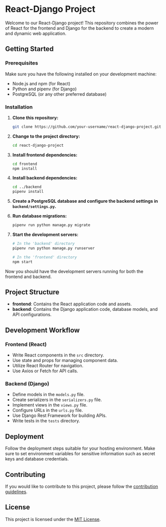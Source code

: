 # React-Django Project

Welcome to our React-Django project! This repository combines the power of React for the frontend and Django for the backend to create a modern and dynamic web application.

## Getting Started

### Prerequisites

Make sure you have the following installed on your development machine:

- Node.js and npm (for React)
- Python and pipenv (for Django)
- PostgreSQL (or any other preferred database)

### Installation

1. **Clone this repository:**

    ```bash
    git clone https://github.com/your-username/react-django-project.git
    ```

2. **Change to the project directory:**

    ```bash
    cd react-django-project
    ```

3. **Install frontend dependencies:**

    ```bash
    cd frontend
    npm install
    ```

4. **Install backend dependencies:**

    ```bash
    cd ../backend
    pipenv install
    ```

5. **Create a PostgreSQL database and configure the backend settings in `backend/settings.py`.**

6. **Run database migrations:**

    ```bash
    pipenv run python manage.py migrate
    ```

7. **Start the development servers:**

    ```bash
    # In the 'backend' directory
    pipenv run python manage.py runserver

    # In the 'frontend' directory
    npm start
    ```

Now you should have the development servers running for both the frontend and backend.

## Project Structure

- **frontend**: Contains the React application code and assets.
- **backend**: Contains the Django application code, database models, and API configurations.

## Development Workflow

### Frontend (React)

- Write React components in the `src` directory.
- Use state and props for managing component data.
- Utilize React Router for navigation.
- Use Axios or Fetch for API calls.

### Backend (Django)

- Define models in the `models.py` file.
- Create serializers in the `serializers.py` file.
- Implement views in the `views.py` file.
- Configure URLs in the `urls.py` file.
- Use Django Rest Framework for building APIs.
- Write tests in the `tests` directory.

## Deployment

Follow the deployment steps suitable for your hosting environment. Make sure to set environment variables for sensitive information such as secret keys and database credentials.

## Contributing

If you would like to contribute to this project, please follow the [contribution guidelines](CONTRIBUTING.md).

## License

This project is licensed under the [MIT License](LICENSE).
